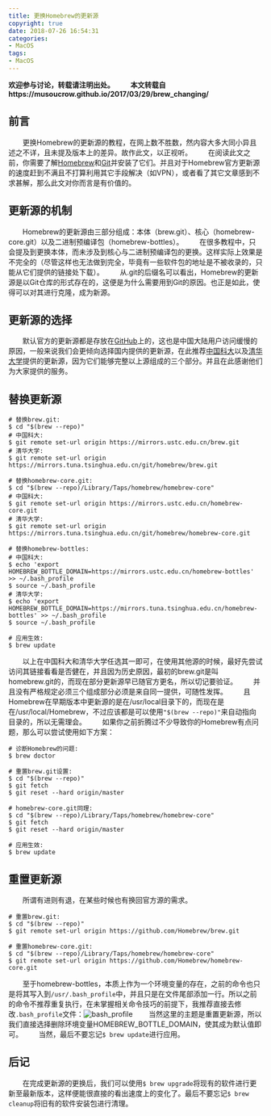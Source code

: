 ```yaml
---
title: 更换Homebrew的更新源
copyright: true
date: 2018-07-26 16:54:31
categories:
- MacOS
tags:
- MacOS
---
```


**欢迎参与讨论，转载请注明出处。** 
　　**本文转载自https://musoucrow.github.io/2017/03/29/brew_changing/**

## 前言

　　更换Homebrew的更新源的教程，在网上数不胜数，然内容大多大同小异且述之不详，且未提及版本上的差异。故作此文，以正视听。 
　　在阅读此文之前，你需要了解[Homebrew](https://brew.sh/)和[Git](https://git-scm.com/)并安装了它们。并且对于Homebrew官方更新源的速度赶到不满且不打算利用其它手段解决（如VPN），或者看了其它文章感到不求甚解，那么此文对你而言是有价值的。
<!--more-->
## 更新源的机制

　　Homebrew的更新源由三部分组成：本体（brew.git）、核心（homebrew-core.git）以及二进制预编译包（homebrew-bottles）。 
　　在很多教程中，只会提及到更换本体，而未涉及到核心与二进制预编译包的更换。这样实际上效果是不完全的（尽管这样也无法做到完全，毕竟有一些软件包的地址是不被收录的，只能从它们提供的链接处下载）。 
　　从.git的后缀名可以看出，Homebrew的更新源是以Git仓库的形式存在的，这便是为什么需要用到Git的原因。也正是如此，使得可以对其进行克隆，成为新源。

## 更新源的选择

　　默认官方的更新源都是存放在[GitHub](https://github.com/)上的，这也是中国大陆用户访问缓慢的原因，一般来说我们会更倾向选择国内提供的更新源，在此推荐[中国科大](https://mirrors.ustc.edu.cn/)以及[清华大学](https://mirrors.tuna.tsinghua.edu.cn/)提供的更新源，因为它们能够完整以上源组成的三个部分。并且在此感谢他们为大家提供的服务。 

## 替换更新源

```
# 替换brew.git:
$ cd "$(brew --repo)"
# 中国科大:
$ git remote set-url origin https://mirrors.ustc.edu.cn/brew.git
# 清华大学:
$ git remote set-url origin https://mirrors.tuna.tsinghua.edu.cn/git/homebrew/brew.git

# 替换homebrew-core.git:
$ cd "$(brew --repo)/Library/Taps/homebrew/homebrew-core"
# 中国科大:
$ git remote set-url origin https://mirrors.ustc.edu.cn/homebrew-core.git
# 清华大学:
$ git remote set-url origin https://mirrors.tuna.tsinghua.edu.cn/git/homebrew/homebrew-core.git

# 替换homebrew-bottles:
# 中国科大:
$ echo 'export HOMEBREW_BOTTLE_DOMAIN=https://mirrors.ustc.edu.cn/homebrew-bottles' >> ~/.bash_profile
$ source ~/.bash_profile
# 清华大学:
$ echo 'export HOMEBREW_BOTTLE_DOMAIN=https://mirrors.tuna.tsinghua.edu.cn/homebrew-bottles' >> ~/.bash_profile
$ source ~/.bash_profile

# 应用生效:
$ brew update
```

　　以上在中国科大和清华大学任选其一即可，在使用其他源的时候，最好先尝试访问其链接看看是否健在，并且因为历史原因，最初的brew.git是叫homebrew.git的，而现在部分更新源早已随官方更名，所以切记要验证。 
　　并且没有严格规定必须三个组成部分必须是来自同一提供，可随性发挥。 
　　且Homebrew在早期版本中更新源的是在/usr/local目录下的，而现在是在/usr/local/Homebrew，不过应该都是可以使用`"$(brew --repo)"`来自动指向目录的，所以无需理会。 
　　如果你之前折腾过不少导致你的Homebrew有点问题，那么可以尝试使用如下方案：

```
# 诊断Homebrew的问题:
$ brew doctor

# 重置brew.git设置:
$ cd "$(brew --repo)"
$ git fetch
$ git reset --hard origin/master

# homebrew-core.git同理:
$ cd "$(brew --repo)/Library/Taps/homebrew/homebrew-core"
$ git fetch
$ git reset --hard origin/master

# 应用生效:
$ brew update
```

## 重置更新源

　　所谓有进则有退，在某些时候也有换回官方源的需求。

```
# 重置brew.git:
$ cd "$(brew --repo)"
$ git remote set-url origin https://github.com/Homebrew/brew.git

# 重置homebrew-core.git:
$ cd "$(brew --repo)/Library/Taps/homebrew/homebrew-core"
$ git remote set-url origin https://github.com/Homebrew/homebrew-core.git
```

　　至于homebrew-bottles，本质上作为一个环境变量的存在，之前的命令也只是将其写入到`/usr/.bash_profile`中，并且只是在文件尾部添加一行。所以之前的命令不推荐重复执行，在未掌握相关命令技巧的前提下，我推荐直接去修改`.bash_profile`文件：![bash_profile](https://musoucrow.github.io/images/brew_changing/bash_profile.png)
　　当然这里的主题是重置更新源，所以我们直接选择删除环境变量HOMEBREW_BOTTLE_DOMAIN，使其成为默认值即可。 
　　当然，最后不要忘记`$ brew update`进行应用。

## 后记

　　在完成更新源的更换后，我们可以使用`$ brew upgrade`将现有的软件进行更新至最新版本，这样便能很直接的看出速度上的变化了。最后不要忘记`$ brew cleanup`将旧有的软件安装包进行清理。
